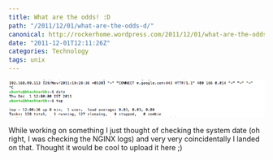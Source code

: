 ```yaml
---
title: What are the odds! :D
path: "/2011/12/01/what-are-the-odds-d/"
canonical: http://rockerhome.wordpress.com/2011/12/01/what-are-the-odds-d/
date: "2011-12-01T12:11:26Z"
categories: Technology
tags: unix
---
```


![I swear its real!](./imgs/odds.png)

While working on something I just thought of checking the system date (oh right, I was checking the NGINX logs) and very very coincidentally I landed on that. Thought it would be cool to upload it here ;)
